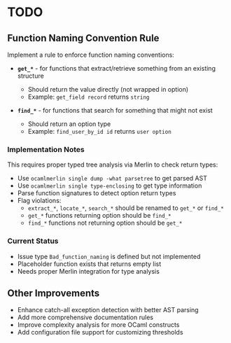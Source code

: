 # TODO

## Function Naming Convention Rule

Implement a rule to enforce function naming conventions:

- **`get_*`** - for functions that extract/retrieve something from an existing structure
  - Should return the value directly (not wrapped in option)
  - Example: `get_field record` returns `string`

- **`find_*`** - for functions that search for something that might not exist  
  - Should return an option type
  - Example: `find_user_by_id id` returns `user option`

### Implementation Notes

This requires proper typed tree analysis via Merlin to check return types:
- Use `ocamlmerlin single dump -what parsetree` to get parsed AST
- Use `ocamlmerlin single type-enclosing` to get type information
- Parse function signatures to detect option return types
- Flag violations:
  - `extract_*`, `locate_*`, `search_*` should be renamed to `get_*` or `find_*`
  - `get_*` functions returning option should be `find_*`
  - `find_*` functions not returning option should be `get_*`

### Current Status
- Issue type `Bad_function_naming` is defined but not implemented
- Placeholder function exists that returns empty list
- Needs proper Merlin integration for type analysis

## Other Improvements

- Enhance catch-all exception detection with better AST parsing
- Add more comprehensive documentation rules
- Improve complexity analysis for more OCaml constructs
- Add configuration file support for customizing thresholds